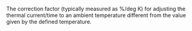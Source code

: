 The correction factor (typically measured as %/deg K) for adjusting the thermal current/time to an ambient temperature different from the value given by the defined temperature.